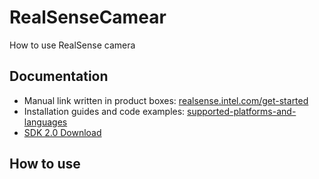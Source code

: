 # RealSenseCamear
How to use RealSense camera

## Documentation
* Manual link written in product boxes: [realsense.intel.com/get-started](https://realsense.intel.com/get-started)
* Installation guides and code examples: [supported-platforms-and-languages](https://dev.intelrealsense.com/docs/supported-platforms-and-languages)
* [SDK 2.0 Download](https://github.com/IntelRealSense/librealsense/releases/tag/v2.48.0)
## How to use
